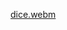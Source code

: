 [dice.webm](https://github.com/Mohamdblack/simple-flutter-dice/assets/80043651/91c4988a-e357-4a5b-ad2d-66d66219e8b4)
